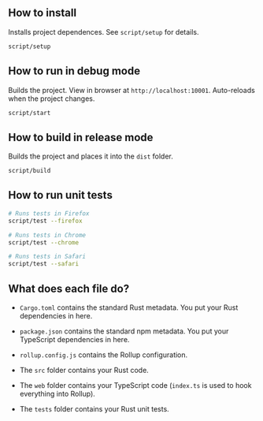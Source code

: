## How to install

Installs project dependences. See `script/setup` for details.

```sh
script/setup
```

## How to run in debug mode

Builds the project. View in browser at `http://localhost:10001`. Auto-reloads when the project changes.

```sh
script/start
```

## How to build in release mode

Builds the project and places it into the `dist` folder.

```sh
script/build
```

## How to run unit tests

```sh
# Runs tests in Firefox
script/test --firefox

# Runs tests in Chrome
script/test --chrome

# Runs tests in Safari
script/test --safari
```

## What does each file do?

- `Cargo.toml` contains the standard Rust metadata. You put your Rust dependencies in here.

- `package.json` contains the standard npm metadata. You put your TypeScript dependencies in here.

- `rollup.config.js` contains the Rollup configuration.

- The `src` folder contains your Rust code.

- The `web` folder contains your TypeScript code (`index.ts` is used to hook everything into Rollup).

- The `tests` folder contains your Rust unit tests.
